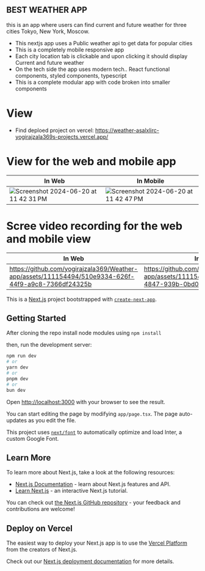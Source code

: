 ## BEST WEATHER APP

this is an app where users can find current and future weather for three cities Tokyo, New York, Moscow. 
- This nextjs app uses a Public weather api to get data for popular cities
- This is a completely mobile responsive app
- Each city location tab is clickable and upon clicking it should display Current and future weather
- On the tech side the app uses modern tech.. React functional components, styled components, typescript
- This is a complete modular app with code broken into smaller components


# View
- Find deploed project on vercel: https://weather-asalxlirc-yogirajzala369s-projects.vercel.app/

# View for the web and mobile app
| In Web | In Mobile |
| ------------- | ------------- |
| ![Screenshot 2024-06-20 at 11 42 31 PM](https://github.com/yogirajzala369/Weather-app/assets/111154494/12b37ca5-2e8f-4292-bc18-1949ec7f1f22) | ![Screenshot 2024-06-20 at 11 42 47 PM](https://github.com/yogirajzala369/Weather-app/assets/111154494/682112e2-80b0-4d45-8d32-b0d254bf4b76) |


# Scree video recording for the web and mobile view
| In Web | In Mobile |
| ------------- | ------------- |
| https://github.com/yogirajzala369/Weather-app/assets/111154494/510e9334-626f-44f9-a9c8-7366df24325b | https://github.com/yogirajzala369/Weather-app/assets/111154494/24e8b7e0-6b2b-4847-939b-0bd039bd96f2 | 









This is a [Next.js](https://nextjs.org/) project bootstrapped with [`create-next-app`](https://github.com/vercel/next.js/tree/canary/packages/create-next-app).

## Getting Started

After cloning the repo install node modules using `npm install`

then, run the development server:

```bash
npm run dev
# or
yarn dev
# or
pnpm dev
# or
bun dev
```

Open [http://localhost:3000](http://localhost:3000) with your browser to see the result.

You can start editing the page by modifying `app/page.tsx`. The page auto-updates as you edit the file.

This project uses [`next/font`](https://nextjs.org/docs/basic-features/font-optimization) to automatically optimize and load Inter, a custom Google Font.

## Learn More

To learn more about Next.js, take a look at the following resources:

- [Next.js Documentation](https://nextjs.org/docs) - learn about Next.js features and API.
- [Learn Next.js](https://nextjs.org/learn) - an interactive Next.js tutorial.

You can check out [the Next.js GitHub repository](https://github.com/vercel/next.js/) - your feedback and contributions are welcome!

## Deploy on Vercel

The easiest way to deploy your Next.js app is to use the [Vercel Platform](https://vercel.com/new?utm_medium=default-template&filter=next.js&utm_source=create-next-app&utm_campaign=create-next-app-readme) from the creators of Next.js.

Check out our [Next.js deployment documentation](https://nextjs.org/docs/deployment) for more details.
